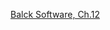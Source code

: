 [Balck Software, Ch.12](https://attachments.are.na/7631085/7b85d457f4c2b02953cec445efc96d2c.pdf?1591887565)